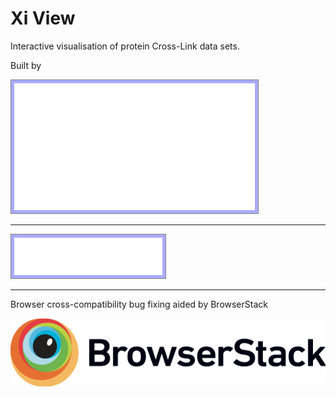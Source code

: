 # Xi View

Interactive visualisation of protein Cross-Link data sets.

<style>
	img.edLogos {
		background:#aaf;
		border: 1px solid grey;
		padding:5px;
	}
</style>

Built by

[<img src="/images/logos/rappsilber-lab.png" class="edLogos">](http://rappsilberlab.org/rappsilber-laboratory-home-page/tools/xiview/ "Go To The Rappsilber Lab Home Page")

---

[<img src="/images/logos/wellcome-trust.png" class="edLogos">](https://wellcome.ac.uk/home "Go To The Wellcome Trust Home Page")

---
Browser cross-compatibility bug fixing aided by BrowserStack

[<img src="/images/logos/Browserstack-logo@2x.png">](https://www.browserstack.com "Go To BrowserStack.com")